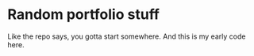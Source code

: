 # Random portfolio stuff
Like the repo says, you gotta start somewhere. And this is my early code here.
